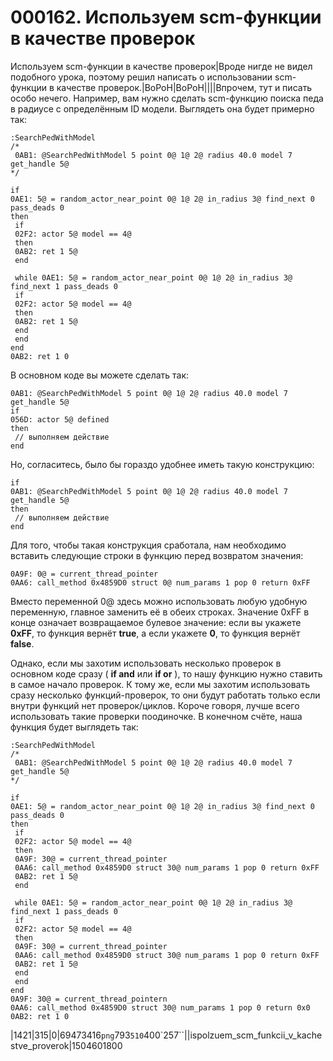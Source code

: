 # 000162. Используем scm-функции в качестве проверок

Используем scm-функции в качестве проверок|Вроде нигде не видел подобного урока, поэтому решил написать о использовании scm-функции в качестве проверок.|BoPoH|BoPoH||||Впрочем, тут и писать особо нечего. Например, вам нужно сделать scm-функцию поиска педа в радиусе с определённым ID модели. Выглядеть она будет примерно так:

```
:SearchPedWithModel
/*
 0AB1: @SearchPedWithModel 5 point 0@ 1@ 2@ radius 40.0 model 7 get_handle 5@
*/

if
0AE1: 5@ = random_actor_near_point 0@ 1@ 2@ in_radius 3@ find_next 0 pass_deads 0
then
 if
 02F2: actor 5@ model == 4@
 then
 0AB2: ret 1 5@
 end
 
 while 0AE1: 5@ = random_actor_near_point 0@ 1@ 2@ in_radius 3@ find_next 1 pass_deads 0
 if
 02F2: actor 5@ model == 4@
 then
 0AB2: ret 1 5@
 end
 end
end
0AB2: ret 1 0
```

В основном коде вы можете сделать так:

```
0AB1: @SearchPedWithModel 5 point 0@ 1@ 2@ radius 40.0 model 7 get_handle 5@
if
056D: actor 5@ defined
then
 // выполняем действие
end
```

Но, согласитесь, было бы гораздо удобнее иметь такую конструкцию:

```
if
0AB1: @SearchPedWithModel 5 point 0@ 1@ 2@ radius 40.0 model 7 get_handle 5@
then
 // выполняем действие
end
```

Для того, чтобы такая конструкция сработала, нам необходимо вставить следующие строки в функцию перед возвратом значения:

```
0A9F: 0@ = current_thread_pointer
0AA6: call_method 0x4859D0 struct 0@ num_params 1 pop 0 return 0xFF
```

Вместо переменной 0@ здесь можно использовать любую удобную переменную, главное заменить её в обеих строках. Значение 0xFF в конце означает возвращаемое булевое значение: если вы укажете **0xFF**, то функция вернёт **true**, а если укажете **0**, то функция вернёт **false**.

Однако, если мы захотим использовать несколько проверок в основном коде сразу ( **if and** или **if or** ), то нашу функцию нужно ставить в самое начало проверок. К тому же, если мы захотим использовать сразу несколько функций-проверок, то они будут работать только если внутри функций нет проверок/циклов. Короче говоря, лучше всего использовать такие проверки поодиночке. В конечном счёте, наша функция будет выглядеть так:

```
:SearchPedWithModel
/*
 0AB1: @SearchPedWithModel 5 point 0@ 1@ 2@ radius 40.0 model 7 get_handle 5@
*/

if
0AE1: 5@ = random_actor_near_point 0@ 1@ 2@ in_radius 3@ find_next 0 pass_deads 0
then
 if
 02F2: actor 5@ model == 4@
 then
 0A9F: 30@ = current_thread_pointer
 0AA6: call_method 0x4859D0 struct 30@ num_params 1 pop 0 return 0xFF
 0AB2: ret 1 5@
 end
 
 while 0AE1: 5@ = random_actor_near_point 0@ 1@ 2@ in_radius 3@ find_next 1 pass_deads 0
 if
 02F2: actor 5@ model == 4@
 then
 0A9F: 30@ = current_thread_pointer
 0AA6: call_method 0x4859D0 struct 30@ num_params 1 pop 0 return 0xFF
 0AB2: ret 1 5@
 end
 end
end
0A9F: 30@ = current_thread_pointern
0AA6: call_method 0x4859D0 struct 30@ num_params 1 pop 0 return 0x0
0AB2: ret 1 0
```

|1421|315|0|69473416`png`793`510`400\`257\`\`||ispolzuem\_scm\_funkcii\_v\_kachestve\_proverok|1504601800
